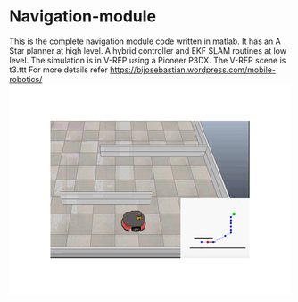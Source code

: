 # Navigation-module

This is the complete navigation module code written in matlab. It has an A Star planner at high level. A hybrid controller 
and EKF SLAM routines at low level. The simulation is in V-REP using a Pioneer P3DX. The V-REP scene is t3.ttt
For more details refer https://bijosebastian.wordpress.com/mobile-robotics/
![alt text](https://github.com/BijoSebastian/Navigation-module/blob/master/Presentation1.png)
